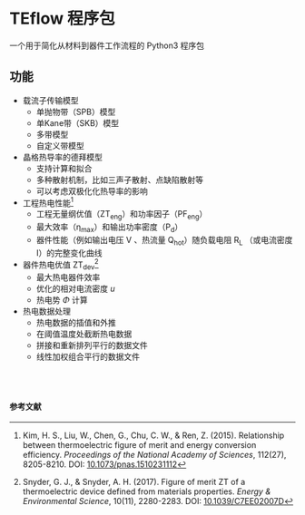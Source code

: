 # TEflow 程序包
一个用于简化从材料到器件工作流程的 Python3 程序包

## 功能
- 载流子传输模型
  - 单抛物带（SPB）模型
  - 单Kane带（SKB）模型
  - 多带模型
  - 自定义带模型
- 晶格热导率的德拜模型
  - 支持计算和拟合
  - 多种散射机制，比如三声子散射、点缺陷散射等
  - 可以考虑双极化化热导率的影响
- 工程热电性能[^1]
  - 工程无量纲优值（ZT<sub>eng</sub>）和功率因子（PF<sub>eng</sub>）
  - 最大效率（η<sub>max</sub>）和输出功率密度（P<sub>d</sub>）
  - 器件性能（例如输出电压 V 、热流量 Q<sub>hot</sub>）随负载电阻
    R<sub>L</sub> （或电流密度 I）的完整变化曲线
- 器件热电优值 ZT<sub>dev</sub>[^2]
  - 最大热电器件效率
  - 优化的相对电流密度 $u$
  - 热电势 $\Phi$ 计算
- 热电数据处理
  - 热电数据的插值和外推
  - 在阈值温度处截断热电数据
  - 拼接和重新排列平行的数据文件
  - 线性加权组合平行的数据文件

<br/><br/>
#### 参考文献

[^1]: Kim, H. S., Liu, W., Chen, G., Chu, C. W., & Ren, Z. (2015). Relationship between thermoelectric figure of merit and energy conversion efficiency. 
_Proceedings of the National Academy of Sciences_, 112(27), 8205-8210. DOI: [10.1073/pnas.1510231112](https://doi.org/10.1073/pnas.1510231112)

[^2]: Snyder, G. J., & Snyder, A. H. (2017). Figure of merit ZT of a thermoelectric device defined from materials properties. 
_Energy & Environmental Science_, 10(11), 2280-2283. DOI: [10.1039/C7EE02007D](https://doi.org/10.1039/C7EE02007D)
